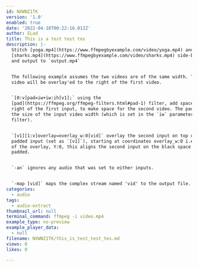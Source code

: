 ```yaml
---
id: NXWNZ1TK
version: '1.0'
enabled: true
date: '2022-04-18T00:22:16.012Z'
author: ELad
title: This is a test test tes
description: |-
  Stitch [yoga.mp4](https://www.ffmpegbyexample.com/video/yoga.mp4) and
  [sharks.mp4](https://www.ffmpegbyexample.com/video/sharks.mp4) side-by-side
  and output to `output.mp4`


  The following example assumes the two videos are of the same width. The 2nd
  video will be overlay'ed to the right of the first video.


  `[0:v]pad=iw+iw:ih[v1];` using the
  [pad](https://ffmpeg.org/ffmpeg-filters.html#pad-1) filter, add space to the
  right of the first input, to make space for the second video. The pad size is
  the size of the input video width (which is set in the `iw` parameter to the
  filter).


  `[v1][1:v]overlay=overlay_w:0[vid]` overlay the second input on top of the
  padded input (set as `[v1]`), starting at coordinates overlay_w:0 i.e.: X:size
  of the overlay, Y:0, this aligns the second input on the black space we just
  padded.


  `-an` ignores any audio that was set to either inputs.


  `-map [vid]` maps the complex stream named 'vid' to the output file.
categories:
  - audio
tags:
  - audio-extract
thumbnail_url: null
terminal_command: ffmpeg -i video.mp4
example_type: no-preview
example_player_data:
  - null
filename: NXWNZ1TK/this_is_test_test_tes.md
views: 0
likes: 0

---
```

